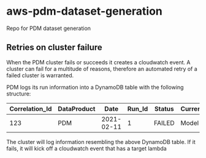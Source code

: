 # aws-pdm-dataset-generation
Repo for PDM dataset generation

## Retries on cluster failure

When the PDM cluster fails or succeeds it creates a cloudwatch event. A cluster can fail for a multitude of reasons, therefore 
an automated retry of a failed cluster is warranted.   

PDM logs its run information into a DynamoDB table with the following structure:  

| Correlation_Id | DataProduct |    Date    | Run_Id | Status | CurrentStep | TimeToExist |    Cluster_Id   |   S3_Prefix   |
|----------------|-------------|------------|--------|--------|-------------|-------------|-----------------|---------------|
|      123       |     PDM     | 2021-02-11 |    1   | FAILED |    Model    |             | j-1SM0FG7GDM0S5 | path_to_data/ |   
    
The cluster will log information resembling the above DynamoDB table. If it fails, it will kick off a cloudwatch event that has a target lambda

